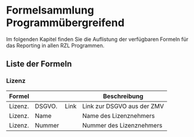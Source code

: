 # Formelsammlung Programmübergreifend

Im folgenden Kapitel finden Sie die Auflistung der verfügbaren Formeln für das Reporting in allen RZL Programmen.

## Liste der Formeln

### Lizenz

  | **Formel** |        |      | **Beschreibung**           |
  | ---------- | ------ | ---- | -------------------------- |
  | Lizenz.    | DSGVO. | Link | Link zur DSGVO aus der ZMV |
  | Lizenz.    | Name   |      | Name des Lizenznehmers     |
  | Lizenz.    | Nummer |      | Nummer des Lizenznehmers   |
